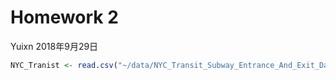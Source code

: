 Homework 2
================
Yuixn
2018年9月29日

``` r
NYC_Tranist <- read.csv("~/data/NYC_Transit_Subway_Entrance_And_Exit_Data.csv")
```
